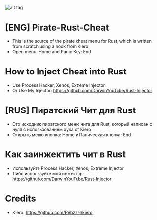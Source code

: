 ![alt tag](https://i.imgur.com/uQfZgyq.png)

# [ENG] Pirate-Rust-Cheat
- This is the source of the pirate cheat menu for Rust, which is written from scratch using a hook from Kiero
- Open menu: Home and Panic Key: End

# How to Inject Cheat into Rust
- Use Process Hacker, Xenos, Extreme Injector
- Or Use My Injector: https://github.com/DarwinYouTube/Rust-Injector

# [RUS] Пиратский Чит для Rust
- Это исходник пиратского меню чита для Rust, который написан с нуля с использованием хука от Kiero
- Открыть меню кнопка: Home и Паническая кнопка: End

# Как заинжектить чит в Rust
- Используйте Process Hacker, Xenos, Extreme Injector
- Либо используйте мой инжектор: https://github.com/DarwinYouTube/Rust-Injector

# Credits
- Kiero: https://github.com/Rebzzel/kiero
